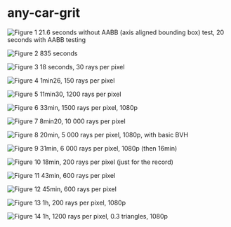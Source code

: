 # any-car-grit

![Figure 1](figures/fig1.png)
21.6 seconds without AABB (axis aligned bounding box) test, 20 seconds with AABB testing

![Figure 2](figures/fig2.png)
835 seconds

![Figure 3](figures/fig3.png)
18 seconds, 30 rays per pixel

![Figure 4](figures/fig4.png)
1min26, 150 rays per pixel

![Figure 5](figures/fig5.png)
11min30, 1200 rays per pixel

![Figure 6](figures/fig6.png)
33min, 1500 rays per pixel, 1080p

![Figure 7](figures/fig7.png)
8min20, 10 000 rays per pixel

![Figure 8](figures/fig8.png)
20min, 5 000 rays per pixel, 1080p, with basic BVH

![Figure 9](figures/fig9.png)
31min, 6 000 rays per pixel, 1080p (then 16min)

![Figure 10](figures/fig10.png)
18min, 200 rays per pixel (just for the record)

![Figure 11](figures/fig11.png)
43min, 600 rays per pixel

![Figure 12](figures/fig12.png)
45min, 600 rays per pixel


![Figure 13](figures/fig13.png)
1h, 200 rays per pixel, 1080p


![Figure 14](figures/fig14.png)
1h, 1200 rays per pixel, 0.3 triangles, 1080p